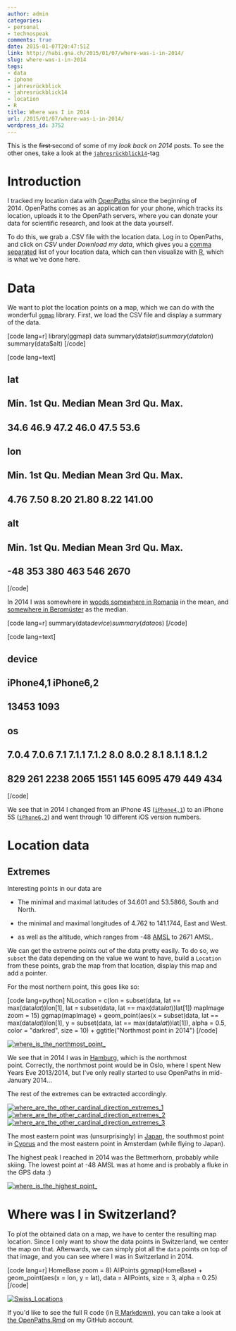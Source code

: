 ```yaml
---
author: admin
categories:
- personal
- technospeak
comments: true
date: 2015-01-07T20:47:51Z
link: http://habi.gna.ch/2015/01/07/where-was-i-in-2014/
slug: where-was-i-in-2014
tags:
- data
- iphone
- jahresrückblick
- jahresrückblick14
- location
- R
title: Where was I in 2014
url: /2015/01/07/where-was-i-in-2014/
wordpress_id: 3752
---
```


This is the <del>first </del>second of some of my _look back on 2014_ posts. To see the other ones, take a look at the [`jahresrückblick14`](http://habi.gna.ch/tag/jahresruckblick14)-tag



# Introduction



I tracked my location data with [OpenPaths](http://openpaths.cc) since the beginning of 2014. OpenPaths comes as an application for your phone, which tracks its location, uploads it to the OpenPath servers, where you can donate your data for scientific research, and look at the data yourself.

To do this, we grab a .CSV file with the location data. Log in to OpenPaths, and click on _CSV_ under _Download my data_, which gives you a [comma separated](http://en.wikipedia.org/wiki/Comma-separated_values) list of your location data, which can then visualize with [R](http://www.r-project.org), which is what we've done here.



# Data



We want to plot the location points on a map, which we can do with the wonderful [`ggmap`](http://cran.r-project.org/web/packages/ggmap/) library. First, we load the CSV file and display a summary of the data.

[code lang=r]
library(ggmap)
data summary(data$lat)
summary(data$lon)
summary(data$alt)
[/code]

[code lang=text]
## lat
## Min. 1st Qu. Median Mean 3rd Qu. Max.
## 34.6 46.9 47.2 46.0 47.5 53.6

## lon
## Min. 1st Qu. Median Mean 3rd Qu. Max.
## 4.76 7.50 8.20 21.80 8.22 141.00

## alt
## Min. 1st Qu. Median Mean 3rd Qu. Max.
## -48 353 380 463 546 2670
[/code]

In 2014 I was somewhere in [woods somewhere in Romania](https://www.google.ch/maps/place/46°00'00.0%22N+21°48'00.0%22E) in the mean, and [somewhere in Beromüster](https://www.google.ch/maps/place/47°12'00.0%22N+8°12'00.0%22E) as the median.

[code lang=r]
summary(data$device)
summary(data$os)
[/code]

[code lang=text]
## device
## iPhone4,1 iPhone6,2
## 13453 1093

## os
## 7.0.4 7.0.6 7.1 7.1.1 7.1.2 8.0 8.0.2 8.1 8.1.1 8.1.2
## 829 261 2238 2065 1551 145 6095 479 449 434
[/code]

We see that in 2014 I changed from an iPhone 4S ([`iPhone4,1`](http://www.everymac.com/ultimate-mac-lookup/?search_keywords=iPhone4,1)) to an iPhone 5S ([`iPhone6,2`](http://www.everymac.com/ultimate-mac-lookup/?search_keywords=iPhone6,2)) and went through 10 different iOS version numbers.



# Location data





## Extremes



Interesting points in our data are





  * The minimal and maximal latitudes of 34.601 and 53.5866, South and North.


  * the minimal and maximal longitudes of 4.762 to 141.1744, East and West.


  * as well as the altitude, which ranges from -48 [AMSL](https://en.wikipedia.org/wiki/Sea_level) to 2671 AMSL.



We can get the extreme points out of the data pretty easily. To do so, we `subset` the data depending on the value we want to have, build a `Location` from these points, grab the map from that location, display this map and add a pointer.

For the most northern point, this goes like so:

[code lang=python]
NLocation = c(lon = subset(data, lat == max(data$lat))$lon[1], lat = subset(data,
lat == max(data$lat))$lat[1])
mapImage zoom = 15)
ggmap(mapImage) + geom_point(aes(x = subset(data, lat == max(data$lat))$lon[1],
y = subset(data, lat == max(data$lat))$lat[1]), alpha = 0.5, color = "darkred",
size = 10) + ggtitle("Northmost point in 2014")
[/code]

[![where_is_the_northmost_point_](http://habi.gna.ch/wp-content/uploads/2015/01/where_is_the_northmost_point_.png)](http://habi.gna.ch/wp-content/uploads/2015/01/where_is_the_northmost_point_.png)

We see that in 2014 I was in [Hamburg](https://www.flickr.com/photos/habi/sets/72157645730536835/), which is the northmost point. Correctly, the northmost point would be in Oslo, where I spent New Years Eve 2013/2014, but I've only really started to use OpenPaths in mid-January 2014...

The rest of the extremes can be extracted accordingly.

[![where_are_the_other_cardinal_direction_extremes_1](http://habi.gna.ch/wp-content/uploads/2015/01/where_are_the_other_cardinal_direction_extremes_1.png)](http://habi.gna.ch/wp-content/uploads/2015/01/where_are_the_other_cardinal_direction_extremes_1.png)
[![where_are_the_other_cardinal_direction_extremes_2](http://habi.gna.ch/wp-content/uploads/2015/01/where_are_the_other_cardinal_direction_extremes_2.png)](http://habi.gna.ch/wp-content/uploads/2015/01/where_are_the_other_cardinal_direction_extremes_2.png)
[![where_are_the_other_cardinal_direction_extremes_3](http://habi.gna.ch/wp-content/uploads/2015/01/where_are_the_other_cardinal_direction_extremes_3.png)](http://habi.gna.ch/wp-content/uploads/2015/01/where_are_the_other_cardinal_direction_extremes_3.png)

The most eastern point was (unsurprisingly) in [Japan](https://www.flickr.com/photos/habi/sets/72157644608251866/), the southmost point in [Cyprus](https://www.flickr.com/photos/habi/sets/72157649175258515/) and the most eastern point in Amsterdam (while flying to Japan).

The highest peak I reached in 2014 was the Bettmerhorn, probably while skiing. The lowest point at -48 AMSL was at home and is probably a fluke in the GPS data :)

[![where_is_the_highest_point_](http://habi.gna.ch/wp-content/uploads/2015/01/where_is_the_highest_point_.png)](http://habi.gna.ch/wp-content/uploads/2015/01/where_is_the_highest_point_.png)



# Where was I in Switzerland?



To plot the obtained data on a map, we have to center the resulting map location. Since I only want to show the data points in Switzerland, we center the map on that. Afterwards, we can simply plot all the `data` points on top of that image, and you can see where I was in Switzerland in 2014.

[code lang=r]
HomeBase zoom = 8)
AllPoints ggmap(HomeBase) + geom_point(aes(x = lon, y = lat), data = AllPoints, size = 3,
alpha = 0.25)
[/code]

[![Swiss_Locations](http://habi.gna.ch/wp-content/uploads/2015/01/Swiss_Locations.png)](http://habi.gna.ch/wp-content/uploads/2015/01/Swiss_Locations.png)

If you'd like to see the full R code (in [R Markdown](http://rmarkdown.rstudio.com)), you can take a look at [the OpenPaths.Rmd](https://github.com/habi/R/blob/master/OpenPaths.Rmd) on my GitHub account.
